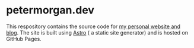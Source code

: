# petermorgan.dev

This respository contains the source code for [my personal website and blog](https://petermorgan.dev). The site is built using [Astro](https://astro.build) ( a static site generator) and is hosted on GitHub Pages.

